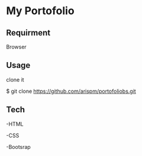 # My Portofolio

## Requirment

Browser

## Usage

clone it

$ git clone https://github.com/arispm/portofoliobs.git

## Tech

-HTML

-CSS

-Bootsrap
